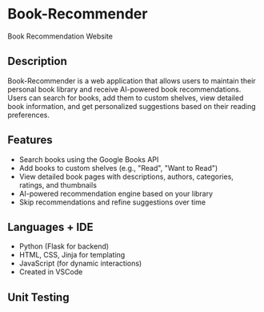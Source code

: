 # Book-Recommender
Book Recommendation Website

## Description
Book-Recommender is a web application that allows users to maintain their personal book library and receive AI-powered book recommendations. Users can search for books, add them to custom shelves, view detailed book information, and get personalized suggestions based on their reading preferences.  

## Features
- Search books using the Google Books API
- Add books to custom shelves (e.g., "Read", "Want to Read")
- View detailed book pages with descriptions, authors, categories, ratings, and thumbnails
- AI-powered recommendation engine based on your library
- Skip recommendations and refine suggestions over time

## Languages + IDE
- Python (Flask for backend)
- HTML, CSS, Jinja for templating
- JavaScript (for dynamic interactions)
- Created in VSCode

## Unit Testing

